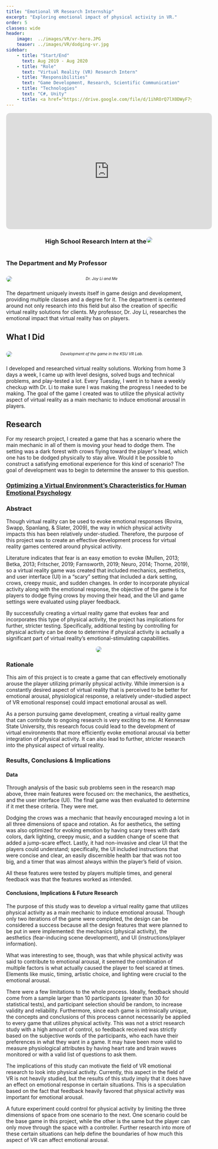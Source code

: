 ```yaml
---
title: "Emotional VR Research Internship"
excerpt: "Exploring emotional impact of physical activity in VR."
order: 5
classes: wide
header:
    image:  ../images/VR/vr-hero.JPG
    teaser: ../images/VR/dodging-vr.jpg
sidebar:
    - title: "Start/End"
      text: Aug 2019 - Aug 2020
    - title: "Role"
      text: "Virtual Reality (VR) Research Intern"
    - title: "Responsibilities"
      text: "Game Development, Research, Scientific Communication"
    - title: "Technologies"
      text: "C#, Unity"
    - title: <a href="https://drive.google.com/file/d/1ihROrQ7lX0DWyF7yBlUsXnfC0qgbpm4x/view"> Research Paper </a>
---
```

<style>
  .flex {
    display: flex;
    flex-direction: row;
    justify-content: center;
    align-items: center;
    flex-wrap: wrap;
  }
  .flex-item {
    border-radius: 10px;
    margin: 0px;
  }
  .caption {
    margin: 10px auto;
    font-size: 0.75em;
    font-style: italic;
  }
  .underline {
    text-decoration: underline;
  }
</style>

<iframe class="flex-item" width="560" height="315" src="https://www.youtube.com/embed/gF1GiDH1f0E?controls=0" title="YouTube video player" frameborder="0" allow="accelerometer; autoplay; clipboard-write; encrypted-media; gyroscope; picture-in-picture" allowfullscreen></iframe>

<div class="flex">
  <h3> High School Research Intern at the </h3> 
  <a href="https://ccse.kennesaw.edu/swegd/index.php" target="_blank">
    <img class="flex-item" src="../../images/VR/ksu-department.png">
  </a>
</div>

### The Department and My Professor

<div class="flex">
    <img class="flex-item" src="../../images/VR/dr-and-me.jpg">
  <div class="caption"> Dr. Joy Li and Me </div>
</div>

The department uniquely invests itself in game design and development, providing multiple classes and a degree for it. The department is centered around not only research into this field but also the creation of specific virtual reality solutions for clients. My professor, Dr. Joy Li, researches the emotional impact that virtual reality has on players. 

## What I Did

<div class="flex">
    <img class="flex-item" src="../../images/VR/working.jpg">
  <div class="caption"> Development of the game in the KSU VR Lab. </div>
</div>

I developed and researched virtual reality solutions. Working from home 3 days a week, I came up with level designs, solved bugs and technical problems, and play-tested a lot. Every Tuesday, I went in to have a weekly checkup with Dr. Li to make sure I was making the progress I needed to be making. The goal of the game I created was to utilize the physical activity aspect of virtual reality as a main mechanic to induce emotional arousal in players.

## Research

For my research project, I created a game that has a scenario where the main mechanic in all of them is moving your head to dodge them. The setting was a dark forest with crows flying toward the player's head, which one has to be dodged physically to stay alive. Would it be possible to construct a satisfying emotional experience for this kind of scenario? The goal of development was to begin to determine the answer to this question. 

<h3 class="underline"> Optimizing a Virtual Environment’s Characteristics for Human Emotional Psychology </h3>

### Abstract

Though virtual reality can be used to evoke emotional responses (Rovira, Swapp, Spanlang, & Slater, 2009), the way in which physical activity impacts this has been relatively under-studied. Therefore, the purpose of this project was to create an effective development process for virtual reality games centered around physical activity.

Literature indicates that fear is an easy emotion to evoke (Mullen, 2013; Betka, 2013; Fritscher, 2019; Farnsworth, 2019; Neuro, 2014; Thorne, 2019), so a virtual reality game was created that included mechanics, aesthetics, and user interface (UI) in a “scary” setting that included a dark setting, crows, creepy music, and sudden changes. In order to incorporate physical activity along with the emotional response, the objective of the game is for players to dodge flying crows by moving their head, and the UI and game settings were evaluated using player feedback.

By successfully creating a virtual reality game that evokes fear and incorporates this type of physical activity, the project has implications for further, stricter testing. Specifically, additional testing by controlling for physical activity can be done to determine if physical activity is actually a significant part of virtual reality’s emotional-stimulating capabilities. 

<div class="flex">
  <img class="flex-item" src="../../images/VR/research-questions.png">
</div>

### Rationale

This aim of this project is to create a game that can effectively emotionally arouse the player utilizing primarily physical activity.  While immersion is a constantly desired aspect of virtual reality that is perceived to be better for emotional arousal, physiological response, a relatively under-studied aspect of VR emotional response) could impact emotional arousal as well.

As a person pursuing game development, creating a virtual reality game that can contribute to ongoing research is very exciting to me. At Kennesaw State University, this research focus could lead to the development of virtual environments that more efficiently evoke emotional arousal via better integration of physical activity. It can also lead to further, stricter research into the physical aspect of virtual reality.

### Results, Conclusions & Implications

#### Data

Through analysis of the basic sub problems seen in the research map above, three main features were focused on: the mechanics, the aesthetics, and the user interface (UI). The final game was then evaluated to determine if it met these criteria. They were met.

Dodging the crows was a mechanic that heavily encouraged moving a lot in all three dimensions of space and rotation. As for aesthetics, the setting was also optimized for evoking emotion by having scary trees with dark colors, dark lighting, creepy music, and a sudden change of scene that added a jump-scare effect. Lastly, it had non-invasive and clear UI that the players could understand; specifically, the UI included instructions that were concise and clear, an easily discernible health bar that was not too big, and a timer that was almost always within the player’s field of vision.

All these features were tested by players multiple times, and general feedback was that the features worked as intended.

#### Conclusions, Implications & Future Research

The purpose of this study was to develop a virtual reality game that utilizes physical activity as a main mechanic to induce emotional arousal. Though only two iterations of the game were completed, the design can be considered a success because all the design features that were planned to be put in were implemented: the mechanics (physical activity), the aesthetics (fear-inducing scene development), and UI (instructions/player information).

What was interesting to see, though, was that while physical activity was said to contribute to emotional arousal, it seemed the combination of multiple factors is what actually caused the player to feel scared at times. Elements like music, timing, artistic choice, and lighting were crucial to the emotional arousal. 

There were a few limitations to the whole process. Ideally, feedback should come from a sample larger than 10 participants (greater than 30 for statistical tests), and participant selection should be random, to increase validity and reliability. Furthermore, since each game is intrinsically unique, the concepts and conclusions of this process cannot necessarily be applied to every game that utilizes physical activity. This was not a strict research study with a high amount of control, so feedback received was strictly based on the subjective words of the participants, who each have their preferences in what they want in a game. It may have been more valid to measure physiological attributes by having heart rate and brain waves monitored or with a valid list of questions to ask them. 

The implications of this study can motivate the field of VR emotional research to look into physical activity. Currently, this aspect in the field of VR is not heavily studied, but the results of this study imply that it does have an effect on emotional response in certain situations. This is a speculation based on the fact that feedback heavily favored that physical activity was important for emotional arousal.

A future experiment could control for physical activity by limiting the three dimensions of space from one scenario to the next. One scenario could be the base game in this project, while the other is the same but the player can only move through the space with a controller. Further research into more of these certain situations can help define the boundaries of how much this aspect of VR can affect emotional arousal. 



